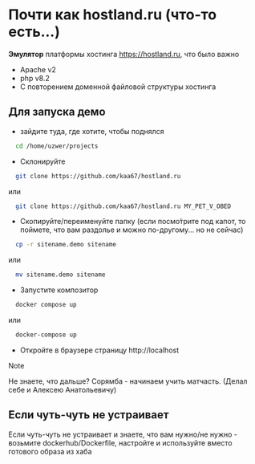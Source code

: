# Почти как hostland.ru (что-то есть...)

**Эмулятор** платформы хостинга https://hostland.ru,
что было важно
- Apache v2
- php v8.2
- С повторением доменной файловой структуры хостинга

## Для запуска демо
- зайдите туда, где хотите, чтобы поднялся
```sh
  cd /home/uzwer/projects
```
- Склонируйте
```sh
  git clone https://github.com/kaa67/hostland.ru
```
или
```sh
  git clone https://github.com/kaa67/hostland.ru MY_PET_V_OBED
```
- Скопируйте/переименуйте папку (если посмо́трите под капот, то поймете, что вам раздолье и можно по-другому... но не сейчас)
```sh
  cp -r sitename.demo sitename
```
или
```sh
  mv sitename.demo sitename
```
- Запустите композитор
```sh
  docker compose up
```
или
```sh
  docker-compose up
```
- Откройте в браузере страницу http://localhost

> [!Note]
> Не знаете, что дальше? Сорямба - начинаем учить матчасть. (Делал себе и Алексею Анатольевичу)

## Если чуть-чуть не устраивает

Если чуть-чуть не устраивает и знаете, что вам нужно/не нужно -
возьмите dockerhub/Dockerfile, настройте и используйте 
вместо готового образа из хаба
